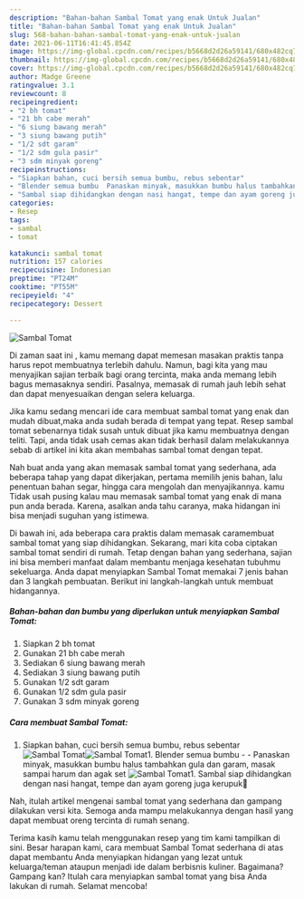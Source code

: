 ```yaml
---
description: "Bahan-bahan Sambal Tomat yang enak Untuk Jualan"
title: "Bahan-bahan Sambal Tomat yang enak Untuk Jualan"
slug: 568-bahan-bahan-sambal-tomat-yang-enak-untuk-jualan
date: 2021-06-11T16:41:45.854Z
image: https://img-global.cpcdn.com/recipes/b5668d2d26a59141/680x482cq70/sambal-tomat-foto-resep-utama.jpg
thumbnail: https://img-global.cpcdn.com/recipes/b5668d2d26a59141/680x482cq70/sambal-tomat-foto-resep-utama.jpg
cover: https://img-global.cpcdn.com/recipes/b5668d2d26a59141/680x482cq70/sambal-tomat-foto-resep-utama.jpg
author: Madge Greene
ratingvalue: 3.1
reviewcount: 8
recipeingredient:
- "2 bh tomat"
- "21 bh cabe merah"
- "6 siung bawang merah"
- "3 siung bawang putih"
- "1/2 sdt garam"
- "1/2 sdm gula pasir"
- "3 sdm minyak goreng"
recipeinstructions:
- "Siapkan bahan, cuci bersih semua bumbu, rebus sebentar"
- "Blender semua bumbu  Panaskan minyak, masukkan bumbu halus tambahkan gula dan garam, masak sampai harum dan agak set"
- "Sambal siap dihidangkan dengan nasi hangat, tempe dan ayam goreng juga kerupuk🤭"
categories:
- Resep
tags:
- sambal
- tomat

katakunci: sambal tomat 
nutrition: 157 calories
recipecuisine: Indonesian
preptime: "PT24M"
cooktime: "PT55M"
recipeyield: "4"
recipecategory: Dessert

---
```



![Sambal Tomat](https://img-global.cpcdn.com/recipes/b5668d2d26a59141/680x482cq70/sambal-tomat-foto-resep-utama.jpg)

Di zaman  saat ini , kamu memang dapat memesan masakan praktis tanpa harus repot membuatnya terlebih dahulu. Namun, bagi kita yang mau menyajikan sajian terbaik bagi orang tercinta, maka anda memang lebih bagus memasaknya sendiri. Pasalnya, memasak di rumah jauh lebih sehat dan dapat menyesuaikan dengan selera keluarga.

Jika kamu sedang mencari ide cara membuat sambal tomat yang enak dan mudah dibuat,maka anda sudah berada di tempat yang tepat. Resep sambal tomat  sebenarnya tidak susah untuk dibuat jika kamu membuatnya dengan teliti. Tapi, anda tidak usah cemas akan tidak berhasil dalam melakukannya 
sebab di artikel ini kita akan membahas sambal tomat dengan tepat.  



Nah buat anda yang akan memasak sambal tomat yang sederhana, ada beberapa tahap yang dapat dikerjakan, pertama memilih jenis bahan, lalu penentuan bahan segar, hingga cara mengolah dan menyajikannya. kamu Tidak usah pusing kalau mau memasak sambal tomat yang enak di mana pun anda berada. Karena, asalkan anda  tahu caranya, maka hidangan ini bisa menjadi suguhan yang istimewa.

Di bawah ini, ada beberapa cara praktis  dalam memasak caramembuat sambal tomat yang siap dihidangkan. Sekarang, mari kita coba ciptakan sambal tomat sendiri di rumah. Tetap dengan bahan yang sederhana, sajian ini bisa memberi manfaat dalam membantu menjaga kesehatan tubuhmu sekeluarga. Anda dapat menyiapkan Sambal Tomat memakai 7 jenis bahan dan 3 langkah pembuatan. Berikut ini langkah-langkah untuk membuat hidangannya.

<!--inarticleads1-->

##### Bahan-bahan dan bumbu yang diperlukan untuk menyiapkan Sambal Tomat:

1. Siapkan 2 bh tomat
1. Gunakan 21 bh cabe merah
1. Sediakan 6 siung bawang merah
1. Sediakan 3 siung bawang putih
1. Gunakan 1/2 sdt garam
1. Gunakan 1/2 sdm gula pasir
1. Gunakan 3 sdm minyak goreng




<!--inarticleads2-->

##### Cara membuat Sambal Tomat:

1. Siapkan bahan, cuci bersih semua bumbu, rebus sebentar
<img src="https://img-global.cpcdn.com/steps/e07fda029a59994b/160x128cq70/sambal-tomat-langkah-memasak-1-foto.jpg" alt="Sambal Tomat"><img src="https://img-global.cpcdn.com/steps/a1b895af0c02a8d7/160x128cq70/sambal-tomat-langkah-memasak-1-foto.jpg" alt="Sambal Tomat">1. Blender semua bumbu -  - Panaskan minyak, masukkan bumbu halus tambahkan gula dan garam, masak sampai harum dan agak set
<img src="https://img-global.cpcdn.com/steps/b34d6502ecbda902/160x128cq70/sambal-tomat-langkah-memasak-2-foto.jpg" alt="Sambal Tomat">1. Sambal siap dihidangkan dengan nasi hangat, tempe dan ayam goreng juga kerupuk🤭




Nah, itulah artikel mengenai  sambal tomat  yang sederhana dan gampang dilakukan versi kita. Semoga anda mampu melakukannya dengan hasil yang dapat membuat oreng tercinta di rumah senang. 

Terima kasih kamu telah menggunakan resep yang tim kami tampilkan di sini. Besar harapan kami, cara membuat  Sambal Tomat sederhana di atas dapat membantu Anda menyiapkan hidangan yang lezat untuk keluarga/teman ataupun menjadi ide dalam berbisnis kuliner. Bagaimana? Gampang kan? Itulah cara menyiapkan sambal tomat yang bisa Anda lakukan di rumah. Selamat mencoba!

